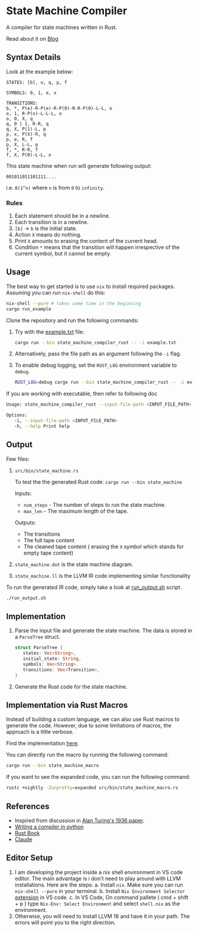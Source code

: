 # State Machine Compiler

A compiler for state machines written in Rust.

Read about it on [Blog](https://mabhay3420.github.io/2024-05-07-state-machine-compiler-a-small-language/)

## Syntax Details

Look at the example below:

```
STATES: [b], o, q, p, f

SYMBOLS: 0, 1, e, x

TRANSITIONS:
b, *, P(e)-R-P(e)-R-P(0)-R-R-P(0)-L-L, o
o, 1, R-P(x)-L-L-L, o
o, 0, X, q
q, 0 | 1, R-R, q
q, X, P(1)-L, p
p, x, P(X)-R, q
p, e, R, f
p, X, L-L, p
f, *, R-R, f
f, X, P(0)-L-L, o
```

This state machine when run will generate following output:

```
001011011101111....
```

i.e. `0(1^n)` where `n` is from `0` to `infinity`.

### Rules

1. Each statement should be in a newline.
2. Each transition is in a newline.
3. `[b]` -> `b` is the initial state.
4. Action `X` means do nothing.
5. Print `X` amounts to erasing the content of the current head.
6. Condition `*` means that the transition will happen irrespective of the current symbol, but it cannot be empty.

## Usage

The best way to get started is to use `nix` to install required packages.
Assuming you can run `nix-shell` do this:

``` bash
nix-shell --pure # takes some time in the beginning
cargo run_example
```

Clone the repository and run the following commands:

1. Try with the [example.txt](examples/example.txt) file:

   ```bash
   cargo run --bin state_machine_compiler_rust -- -i example.txt
   ```

2. Alternatively, pass the file path as an argument following the `-i` flag.

3. To enable debug logging, set the `RUST_LOG` environment variable to `debug`.

   ```bash
   RUST_LOG=debug cargo run --bin state_machine_compiler_rust -- -i examples/example.txt
   ```

If you are working with executable, then refer to following doc

```bash
Usage: state_machine_compiler_rust --input-file-path <INPUT_FILE_PATH>

Options:
   -i, --input-file-path <INPUT_FILE_PATH>
   -h, --help Print help
```

## Output

Few files:

1. `src/bin/state_machine.rs`

   To test the the generated Rust code: `cargo run --bin state_machine`

   Inputs:

   - `num_steps` - The number of steps to run the state machine.
   - `max_len` - The maximum length of the tape.

   Outputs:

   - The transitions
   - The full tape content
   - The cleaned tape content ( erasing the `X` symbol which stands for empty tape content)

2. `state_machine.dot` is the state machine diagram.
3. `state_machine.ll` is the LLVM IR code implementing similar functionality

To run the generated IR code, simply take a look at [run_output.sh](./run_output.sh) script.

```bash
./run_output.sh
```

## Implementation

1. Parse the input file and generate the state machine. The data is stored in a `ParseTree` struct.

   ```rust
   struct ParseTree {
      states: Vec<String>,
      initial_state: String,
      symbols: Vec<String>,
      transitions: Vec<Transition>,
   }
   ```

2. Generate the Rust code for the state machine.

## Implementation via Rust Macros

Instead of building a custom language, we can also use Rust macros to generate the code. However, due to some limitations of macros, the approach is a little verbose.

Find the implementation [here](src/bin/state_machine_macro.rs).

You can directly run the macro by running the following command:
   ```bash
   cargo run --bin state_machine_macro
   ```

If you want to see the expanded code, you can run the following command:
   ```bash
   rustc +nightly -Zunpretty=expanded src/bin/state_machine_macro.rs
   ```


## References

- Inspired from discussion in [Alan Turing's 1936 paper](https://www.cs.virginia.edu/~robins/Turing_Paper_1936.pdf).
- [Writing a compiler in python](https://austinhenley.com/blog/teenytinycompiler1.html)
- [Rust Book](https://doc.rust-lang.org/book/ch19-06-macros.html)
- [Claude](https://claude.ai/)


## Editor Setup
1. I am developing the project inside a nix shell environment in VS code editor. The main advantage is i don't need to play around with LLVM installations. Here are the steps:
   a. Install `nix`. Make sure you can run `nix-shell --pure` in your terminal.
   b. Install `Nix Environment Selector` [extension](https://marketplace.visualstudio.com/items?itemName=arrterian.nix-env-selector) in VS code.
   c. In VS Code, On command pallete ( cmd + shift + p ) type `Nix-Env: Select Environment` and select `shell.nix` as the environment.
2. Otherwise, you will need to install LLVM 18 and have it in your path. The errors will point you to the right direction.

 